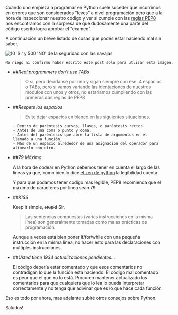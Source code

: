 <!--
.. title: Evitando las malas prácticas en Python
.. slug: evitando-las-malas-practicas
.. date: 2018-02-21 22:57:25 UTC-03:00
.. tags: 
.. category: 
.. link: 
.. description: 
.. type: text
.. author: Abrunacci
-->

Cuando uno empieza a programar en Python suele suceder que incurrimos en errores que son considerados 
"leves" a nivel programación pero que a la hora de inspeccionar nuestro codigo y ver si cumple con las 
[reglas PEP8](https://www.fing.edu.uy/inco/cursos/fpr/wiki/index.php/Python_PEP8) nos encontramos con 
la sorpresa de que dudosamente una parte del código escrito logra aprobar el "examen".

A continuación un breve listado de cosas que podés estar haciendo mal sin saber.   

<div class="img-with-text" style="text-align:justify; width: 720px;">
    <img src="https://static.simpsonswiki.com/images/4/46/KnifeSafetyBook.png" alt="10 'SI' y 500 'NO' de la seguridad con las navajas" style="margin:0; display:block;"/>
    <p><code>No niego ni confirmo haber escrito este post solo para utlizar esta imágen.</code></p>
</div>



* ##*Real programmers don't use TABs*

   >O si, pero decidanse por uno y sigan siempre con ese. 4 espacios o TABs, pero si vamos variando las identaciones 
   de nuestros modulos con unos y otros, no estariamos cumpliendo con las primeras dos reglas de PEP8
  
* ##*Respete los espacios*

   > Evite dejar espacios en blanco en las siguientes situaciones.
      
      - Dentro de paréntesis curvos, llaves, o paréntesis rectos.
      - Antes de una coma o punto y coma.
      - Antes del paréntesis que abre la lista de argumentos en el llamado a una función.
      - Más de un espacio alrededor de una asignación del operador para alinearlo con otro.

   
* ##*79 Máxima*

   A la hora de codear en Python debemos tener en cuenta el largo de las lineas ya que, como bien lo dice [el zen de python]()
   la legibilidad cuenta.
   
   Y para que podamos tener codigo mas legible, PEP8 recomienda que el máximo de caracteres por linea sean 79
   
* ##*KISS*

   Keep it simple, ~~stupid~~ Sir.  
   
   > Las sentencias compuestas (varias instrucciones en la misma línea) son generalmente tomadas como malas prácticas de programación.

   Aunque a veces está bien poner if/for/while con una pequeña instrucción en la misma línea, no hacer esto para las declaraciones con múltiples instrucciones.
   
* ##*Usted tiene 1934 actualizaciones pendientes...*

   El código debería estar comentado y que esos comentarios no contradigan lo que la función esta haciendo. 
   El código mal comentado es peor que el que no lo está. Procuren mantener actualizado los comentarios para que cualquiera
   que lo lea lo pueda interpretar correctamente y no tenga que adivinar que es lo que hace cada función
   
   

Eso es todo por ahora, mas adelante subiré otros consejos sobre Python.

Saludos!